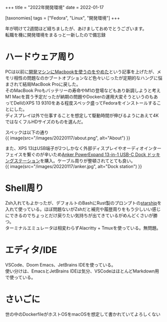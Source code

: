 +++
title = "2022年開発環境"
date = 2022-01-17

[taxonomies]
tags = ["Fedora", "Linux", "開発環境"]
+++

年が明けて2週間ほど経ちましたが、あけましておめでとうございます。  
転職を機に開発環境をまるっと一新したので備忘録

<!-- more -->

# ハードウェア周り
PCは以前に[開発マシンにMacbookを使うのをやめた](/20201024)という記事を上げたが、メモリ相性の問題なのかブートオプションなど色々いじったが定期的なハングに悩まされて結局MacBook Proに戻した。  
そのMacBook Proもバッテリーの寿命やM1の登場などもあり新調しようと考えM1 Macを買う予定だったが納期の問題やDockerの運用大変そうというのもあってDellのXPS 13 9310をある程度スペック盛ってFedoraをインストールすることにした。  
ディスプレイは外で仕事することを想定して駆動時間が伸びるようにあえて4KではなくフルHDサイズのものを選んだ。

スペックは以下の通り  
{{ image(src="/images/20220117/about.png", alt="About") }}

また、XPS 13はUSB端子が2つしかなく外部ディスプレイやオーディオインターフェイスを繋ぐのが辛いため[Anker PowerExpand 13-in-1 USB-C Dock ドッキングステーション](https://www.ankerjapan.com/products/a8392)を購入。ケーブル周りが整頓されてとても良い。  
{{ image(src="/images/20220117/anker.jpg", alt="Dock station") }}

# Shell周り
Zsh入れてもよかったが、デフォルトのBashにRust製のプロンプトの[starship](https://starship.rs/ja-jp/)を入れて使っている。ほぼ問題ないがZshだと補完や履歴周りをもう少しいい感じにできるのでちょっとだけ戻りたい気持ちが出てきているがめんどくさいが勝つ。  
ターミナルエミュレータは相変わらずAlacritty + Tmuxを使っている。無問題。

# エディタ/IDE
VSCode、Doom Emacs、JetBrains IDEを使っている。  
使い分けは、EmacsとJetBrains IDEは気分、VSCodeはほとんどMarkdown用で使っている。 

# さいごに
世の中のDockerfileがホストOSをmacOSを想定して書かれていてよろしくない